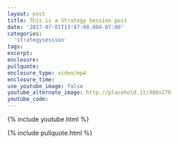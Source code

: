 ```yaml
---
layout: post
title: This is a Strategy Session post
date: '2017-07-01T13:47:00.004-07:00'
categories:
  'strategysession'
tags:
excerpt:
enclosure:
pullquote:
enclosure_type: video/mp4
enclosure_time:
use_youtube_image: false
youtube_alternate_image: http://placehold.it/480x270
youtube_code:
---
```

{% include youtube.html %}

{% include pullquote.html %}
